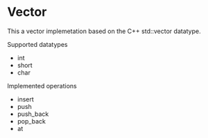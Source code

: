 # Vector

This a vector implemetation based on the C++ std::vector datatype.

Supported datatypes
- int
- short
- char

Implemented operations
- insert
- push
- push_back
- pop_back
- at
